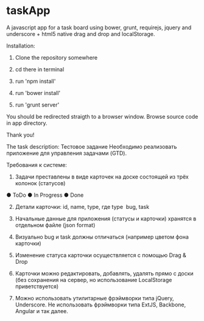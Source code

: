 taskApp
==========

A javascript app for a task board using bower, grunt, requirejs, jquery and underscore + html5 native drag and drop and localStorage.

Installation:
1. Clone the repository somewhere

2. cd there in terminal

3. run 'npm install'

4. run 'bower install'

5. run 'grunt server'

You should be redirected straigth to a browser window.
Browse source code in app directory.

Thank you!

The task description:
Тестовое задание
Необходимо реализовать приложение для управления задачами (GTD).

Требования к системе:

1) Задачи преставлены в виде карточек на доске состоящей из трёх колонок (статусов) 

● ToDo ● In Progress ● Done

2) Детали карточки: id, name, type, где type ­ bug, task

3) Начальные данные для приложения (статусы и карточки) хранятся в отдельном файле (json format)

4) Визуально bug и task должны отличаться (например цветом фона карточки)

5) Изменение статуса карточки осуществляется с помощью Drag & Drop

6) Карточки можно редактировать, добавлять, удалять прямо с доски (без сохранения на сервер, но использование LocalStorage приветствуется)

7) Можно использовать утилитарные фрэймворки типа jQuery, Underscore. Не использовать фрэймворки типа ExtJS, Backbone, Angular и так далее.
